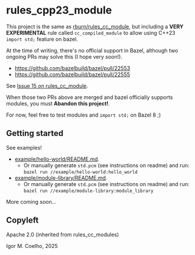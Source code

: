 # rules_cpp23_module

This project is the same as [rburn/rules_cc_module](https://github.com/rnburn/rules_cc_module), but including a **VERY EXPERIMENTAL** rule called `cc_compiled_module` to allow using C++23 `import std;` feature on bazel.

At the time of writing, there's no official support in Bazel, although two ongoing PRs may solve this (I hope very soon!).

- https://github.com/bazelbuild/bazel/pull/22553
- https://github.com/bazelbuild/bazel/pull/22555

See [Issue 15 on rules_cc_module](https://github.com/rnburn/rules_cc_module/issues/15).

When those two PRs above are merged and bazel officially supports modules, you must **Abandon this project!**.

For now, feel free to test modules and `import std;` on Bazel 8  ;)

## Getting started

See examples!

-  [example/hello-world/README.md](./example/hello-world/README.md).
   * Or manually generate `std.pcm` (see instructions on readme) and run: `bazel run //example/hello-world:hello_world`
-  [example/module-library/README.md](./example/module-library/README.md).
   * Or manually generate `std.pcm` (see instructions on readme) and run: `bazel run //example/module-library:module_library`

More coming soon...

## Copyleft

Apache 2.0 (inherited from rules_cc_modules)

Igor M. Coelho, 2025